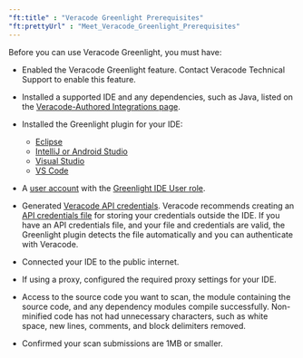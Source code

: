 ```yaml
---
"ft:title" : "Veracode Greenlight Prerequisites"
"ft:prettyUrl" : "Meet_Veracode_Greenlight_Prerequisites"
---
```

Before you can use Veracode Greenlight, you must have:

- Enabled the Veracode Greenlight feature. Contact Veracode Technical Support to enable this feature.
- Installed a supported IDE and any dependencies, such as Java, listed on the [Veracode-Authored Integrations page](https://community.veracode.com/s/article/Support-Matrix).
- Installed the Greenlight plugin for your IDE:
 
    - [Eclipse](https://docs.veracode.com/r/t_install_greenlight)
    - [IntelliJ or Android Studio](https://docs.veracode.com/r/t_install_GL_intellij)
    - [Visual Studio](https://docs.veracode.com/r/t_install_visualstudio)
    - [VS Code](https://docs.veracode.com/r/t_green_vs_code_install)
 
- A [user account](https://docs.veracode.com/r/c_about_veracode_accounts) with the [Greenlight IDE User role](https://docs.veracode.com/r/c_role_permissions).
- Generated [Veracode API credentials](https://docs.veracode.com/r/c_api_credentials3). Veracode recommends creating an [API credentials file](https://docs.veracode.com/r/c_configure_api_cred_file) for storing your credentials outside the IDE. If you have an API credentials file, and your file and credentials are valid, the Greenlight plugin detects the file automatically and you can authenticate with Veracode.
- Connected your IDE to the public internet.
- If using a proxy, configured the required proxy settings for your IDE.
- Access to the source code you want to scan, the module containing the source code, and any dependency modules compile successfully. Non-minified code has not had unnecessary characters, such as white space, new lines, comments, and block delimiters removed.
- Confirmed your scan submissions are 1MB or smaller.